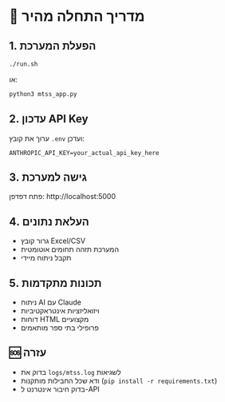 # 🚀 מדריך התחלה מהיר

## 1. הפעלת המערכת
```bash
./run.sh
```

או:
```bash
python3 mtss_app.py
```

## 2. עדכון API Key
ערוך את קובץ `.env` ועדכן:
```
ANTHROPIC_API_KEY=your_actual_api_key_here
```

## 3. גישה למערכת
פתח דפדפן: http://localhost:5000

## 4. העלאת נתונים
- גרור קובץ Excel/CSV
- המערכת תזהה תחומים אוטומטית
- תקבל ניתוח מיידי

## 5. תכונות מתקדמות
- ניתוח AI עם Claude
- ויזואליזציות אינטראקטיביות  
- דוחות HTML מקצועיים
- פרופילי בתי ספר מותאמים

## 🆘 עזרה
- בדוק את `logs/mtss.log` לשגיאות
- ודא שכל החבילות מותקנות (`pip install -r requirements.txt`)
- בדוק חיבור אינטרנט ל-API